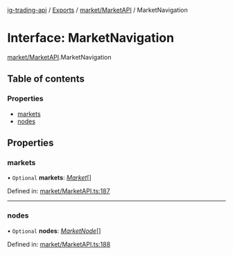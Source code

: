 [ig-trading-api](../README.md) / [Exports](../modules.md) / [market/MarketAPI](../modules/market_marketapi.md) / MarketNavigation

# Interface: MarketNavigation

[market/MarketAPI](../modules/market_marketapi.md).MarketNavigation

## Table of contents

### Properties

- [markets](market_marketapi.marketnavigation.md#markets)
- [nodes](market_marketapi.marketnavigation.md#nodes)

## Properties

### markets

• `Optional` **markets**: [_Market_](market_marketapi.market.md)[]

Defined in: [market/MarketAPI.ts:187](https://github.com/bennycode/ig-trading-api/blob/12afeb1/src/market/MarketAPI.ts#L187)

---

### nodes

• `Optional` **nodes**: [_MarketNode_](market_marketapi.marketnode.md)[]

Defined in: [market/MarketAPI.ts:188](https://github.com/bennycode/ig-trading-api/blob/12afeb1/src/market/MarketAPI.ts#L188)
